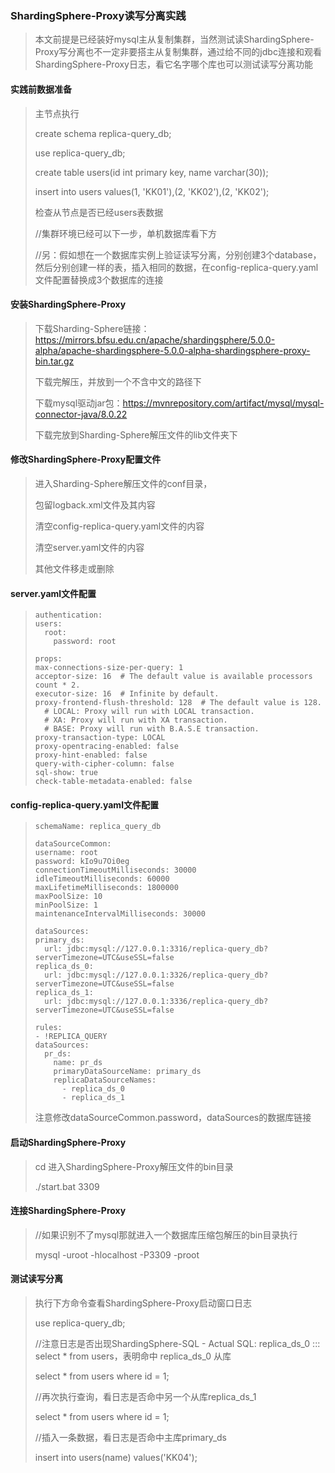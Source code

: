 ### ShardingSphere-Proxy读写分离实践

>本文前提是已经装好mysql主从复制集群，当然测试读ShardingSphere-Proxy写分离也不一定非要搭主从复制集群，通过给不同的jdbc连接和观看ShardingSphere-Proxy日志，看它名字哪个库也可以测试读写分离功能



#### 实践前数据准备

>主节点执行
>
>create schema replica-query_db;
>
>use replica-query_db;
>
>create table users(id int primary key, name varchar(30));
>
>insert into users values(1, 'KK01'),(2, 'KK02'),(2, 'KK02');
>
>检查从节点是否已经users表数据
>
>//集群环境已经可以下一步，单机数据库看下方
>
>//另：假如想在一个数据库实例上验证读写分离，分别创建3个database，然后分别创建一样的表，插入相同的数据，在config-replica-query.yaml文件配置替换成3个数据库的连接

#### 安装ShardingSphere-Proxy

>下载Sharding-Sphere链接：https://mirrors.bfsu.edu.cn/apache/shardingsphere/5.0.0-alpha/apache-shardingsphere-5.0.0-alpha-shardingsphere-proxy-bin.tar.gz
>
>下载完解压，并放到一个不含中文的路径下
>
>下载mysql驱动jar包：https://mvnrepository.com/artifact/mysql/mysql-connector-java/8.0.22
>
>下载完放到Sharding-Sphere解压文件的lib文件夹下

#### 修改ShardingSphere-Proxy配置文件

>进入Sharding-Sphere解压文件的conf目录，
>
>包留logback.xml文件及其内容
>
>清空config-replica-query.yaml文件的内容
>
>清空server.yaml文件的内容
>
>其他文件移走或删除

#### server.yaml文件配置

>```
>authentication:
> users:
>   root:
>     password: root
>
>props:
> max-connections-size-per-query: 1
> acceptor-size: 16  # The default value is available processors count * 2.
> executor-size: 16  # Infinite by default.
> proxy-frontend-flush-threshold: 128  # The default value is 128.
>   # LOCAL: Proxy will run with LOCAL transaction.
>   # XA: Proxy will run with XA transaction.
>   # BASE: Proxy will run with B.A.S.E transaction.
> proxy-transaction-type: LOCAL
> proxy-opentracing-enabled: false
> proxy-hint-enabled: false
> query-with-cipher-column: false
> sql-show: true
> check-table-metadata-enabled: false
>```

#### config-replica-query.yaml文件配置

>```
>schemaName: replica_query_db
>
>dataSourceCommon:
> username: root
> password: kIo9u7Oi0eg
> connectionTimeoutMilliseconds: 30000
> idleTimeoutMilliseconds: 60000
> maxLifetimeMilliseconds: 1800000
> maxPoolSize: 10
> minPoolSize: 1
> maintenanceIntervalMilliseconds: 30000
>
>dataSources:
> primary_ds:
>   url: jdbc:mysql://127.0.0.1:3316/replica-query_db?serverTimezone=UTC&useSSL=false
> replica_ds_0:
>   url: jdbc:mysql://127.0.0.1:3326/replica-query_db?serverTimezone=UTC&useSSL=false
> replica_ds_1:
>   url: jdbc:mysql://127.0.0.1:3336/replica-query_db?serverTimezone=UTC&useSSL=false
>
>rules:
>- !REPLICA_QUERY
> dataSources:
>   pr_ds:
>     name: pr_ds
>     primaryDataSourceName: primary_ds
>     replicaDataSourceNames:
>       - replica_ds_0
>       - replica_ds_1       
>```
>
>注意修改dataSourceCommon.password，dataSources的数据库链接

#### 启动ShardingSphere-Proxy

>cd 进入ShardingSphere-Proxy解压文件的bin目录
>
>./start.bat 3309

#### 连接ShardingSphere-Proxy

>//如果识别不了mysql那就进入一个数据库压缩包解压的bin目录执行
>
>mysql -uroot -hlocalhost -P3309 -proot

#### 测试读写分离

>执行下方命令查看ShardingSphere-Proxy启动窗口日志
>
>use replica-query_db;
>
>//注意日志是否出现ShardingSphere-SQL - Actual SQL: replica_ds_0 ::: select * from users，表明命中 replica_ds_0 从库
>
>select * from users where id = 1;
>
>//再次执行查询，看日志是否命中另一个从库replica_ds_1
>
>select * from users where id = 1;
>
>//插入一条数据，看日志是否命中主库primary_ds
>
>insert into users(name) values('KK04');
